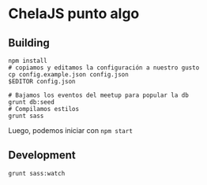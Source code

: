 # ChelaJS punto algo

## Building

```
npm install
# copiamos y editamos la configuración a nuestro gusto
cp config.example.json config.json
$EDITOR config.json

# Bajamos los eventos del meetup para popular la db
grunt db:seed
# Compilamos estilos
grunt sass
```

Luego, podemos iniciar con `npm start`

## Development

`grunt sass:watch`
